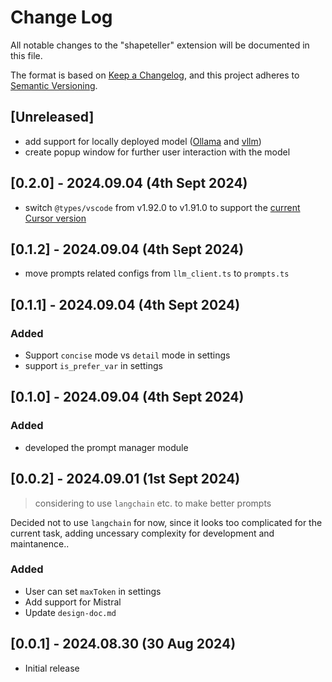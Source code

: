 # Change Log

All notable changes to the "shapeteller" extension will be documented in this file.

The format is based on [Keep a Changelog](https://keepachangelog.com/en/1.1.0/),
and this project adheres to [Semantic Versioning](https://semver.org/spec/v2.0.0.html).


## [Unreleased]

- add support for locally deployed model ([Ollama](https://github.com/ollama/ollama) and [vllm](https://github.com/vllm-project/vllm))
- create popup window for further user interaction with the model

## [0.2.0] - 2024.09.04 (4th Sept 2024)

- switch `@types/vscode` from v1.92.0 to v1.91.0 to support the [current Cursor version](https://www.cursor.com/)

## [0.1.2] - 2024.09.04 (4th Sept 2024)

- move prompts related configs from `llm_client.ts` to `prompts.ts`

## [0.1.1] - 2024.09.04 (4th Sept 2024)

### Added
- Support `concise` mode vs `detail` mode in settings
- support `is_prefer_var` in settings


## [0.1.0] - 2024.09.04 (4th Sept 2024)

### Added
- developed the prompt manager module



## [0.0.2] - 2024.09.01 (1st Sept 2024)

> considering to use `langchain` etc. to make better prompts

Decided not to use `langchain` for now, since it looks too complicated for the current task, adding uncessary complexity for development and maintanence..


### Added

- User can set `maxToken` in settings
- Add support for Mistral
- Update `design-doc.md`


## [0.0.1] - 2024.08.30 (30 Aug 2024)

- Initial release